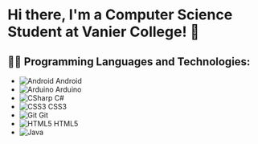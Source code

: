 # Hi there, I'm a Computer Science Student at Vanier College! 👋

## 👨‍💻 Programming Languages and Technologies:

- ![Android](https://img.shields.io/badge/Android-3DDC84?style=for-the-badge&logo=android&logoColor=white) Android
- ![Arduino](https://img.shields.io/badge/Arduino-00979D?style=for-the-badge&logo=arduino&logoColor=white) Arduino
- ![CSharp](https://img.shields.io/badge/C%23-239120?style=for-the-badge&logo=c-sharp&logoColor=white) C#
- ![CSS3](https://img.shields.io/badge/CSS3-1572B6?style=for-the-badge&logo=css3&logoColor=white) CSS3
- ![Git](https://img.shields.io/badge/Git-F05032?style=for-the-badge&logo=git&logoColor=white) Git
- ![HTML5](https://img.shields.io/badge/HTML5-E34F26?style=for-the-badge&logo=html5&logoColor=white) HTML5
- ![Java](https://img.shields.io/badge/Java-ED8B00?style=for-the-badge&logo=java&logoColor=white)
